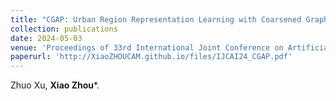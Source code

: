 ```yaml
---
title: "CGAP: Urban Region Representation Learning with Coarsened Graph Attention Pooling (coming soon)"
collection: publications
date: 2024-05-03
venue: 'Proceedings of 33rd International Joint Conference on Artificial Intelligence (IJCAI)'
paperurl: 'http://XiaoZHOUCAM.github.io/files/IJCAI24_CGAP.pdf'
---
```


Zhuo Xu, **Xiao Zhou**\*.
